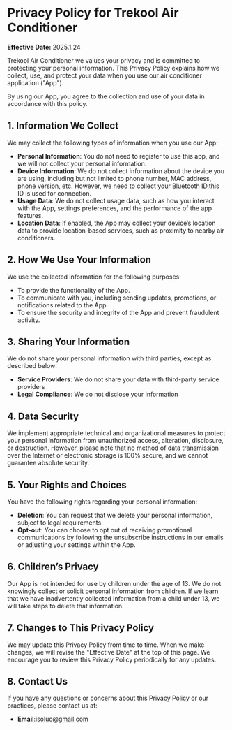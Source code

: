 # Privacy Policy for Trekool Air Conditioner

**Effective Date:** 2025.1.24

Trekool Air Conditioner we values your privacy and is committed to protecting your personal information. This Privacy Policy explains how we collect, use, and protect your data when you use our air conditioner application ("App").

By using our App, you agree to the collection and use of your data in accordance with this policy.

## 1. Information We Collect

We may collect the following types of information when you use our App:

- **Personal Information**: You do not need to register to use this app, and we will not collect your personal information.
- **Device Information**: We do not collect information about the device you are using, including but not limited to phone number, MAC address, phone version, etc. However, we need to collect your Bluetooth ID,this ID is used for connection.
- **Usage Data**: We do not collect usage data, such as how you interact with the App, settings preferences, and the performance of the app features. 
- **Location Data**: If enabled, the App may collect your device’s location data to provide location-based services, such as proximity to nearby air conditioners.

## 2. How We Use Your Information

We use the collected information for the following purposes:

- To provide  the functionality of the App.
- To communicate with you, including sending updates, promotions, or notifications related to the App.
- To ensure the security and integrity of the App and prevent fraudulent activity.

## 3. Sharing Your Information

We do not share your personal information with third parties, except as described below:

- **Service Providers**: We do not share your data with third-party service providers 
- **Legal Compliance**: We do not  disclose your information 

## 4. Data Security

We implement appropriate technical and organizational measures to protect your personal information from unauthorized access, alteration, disclosure, or destruction. However, please note that no method of data transmission over the Internet or electronic storage is 100% secure, and we cannot guarantee absolute security.

## 5. Your Rights and Choices

You have the following rights regarding your personal information:

- **Deletion**: You can request that we delete your personal information, subject to legal requirements.
- **Opt-out**: You can choose to opt out of receiving promotional communications by following the unsubscribe instructions in our emails or adjusting your settings within the App.

## 6. Children’s Privacy

Our App is not intended for use by children under the age of 13. We do not knowingly collect or solicit personal information from children. If we learn that we have inadvertently collected information from a child under 13, we will take steps to delete that information.

## 7. Changes to This Privacy Policy

We may update this Privacy Policy from time to time. When we make changes, we will revise the "Effective Date" at the top of this page. We encourage you to review this Privacy Policy periodically for any updates.

## 8. Contact Us

If you have any questions or concerns about this Privacy Policy or our practices, please contact us at:

- **Email**:isoluo@gmail.com

